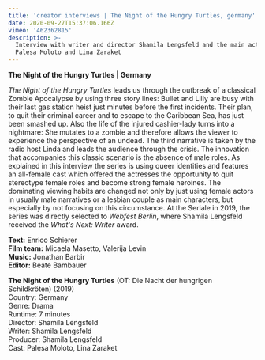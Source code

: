 ```yaml
---
title: 'creator interviews | The Night of the Hungry Turtles, germany'
date: 2020-09-27T15:37:06.166Z
vimeo: '462362815'
description: >-
  Interview with writer and director Shamila Lengsfeld and the main actresses
  Palesa Moloto and Lina Zaraket
---
```

**The Night of the Hungry Turtles | Germany**

_The Night of the Hungry Turtles_ leads us through the outbreak of a classical Zombie Apocalypse by using three story lines: Bullet and Lilly are busy with their last gas station heist just minutes before the first incidents. Their plan, to quit their criminal career and to escape to the Caribbean Sea, has just been smashed up. Also the life of the injured cashier-lady turns into a nightmare: She mutates to a zombie and therefore allows the viewer to experience the perspective of an undead. The third narrative is taken by the radio host Linda and leads the audience through the crisis. The innovation that accompanies this classic scenario is the absence of male roles. As explained in this interview the series is using queer identities and features an all-female cast which offered the actresses the opportunity to quit stereotype female roles and become strong female heroines. The dominating viewing habits are changed not only by just using female actors in usually male narratives or a lesbian couple as main characters, but especially by not focusing on this circumstance. At the Seriale in 2019, the series was directly selected to _Webfest Berlin_, where Shamila Lengsfeld received the _What's Next: Writer_ award.



**Text:** Enrico Schierer\
**Film team:** Micaela Masetto, Valerija Levin\
**Music:** Jonathan Barbir\
**Editor:** Beate Bambauer



**The Night of the Hungry Turtles** (OT: Die Nacht der hungrigen Schildkröten) (2019)\
Country: Germany\
Genre: Drama\
Runtime: 7 minutes\
Director: Shamila Lengsfeld\
Writer: Shamila Lengsfeld\
Producer: Shamila Lengsfeld\
Cast: Palesa Moloto, Lina Zaraket

